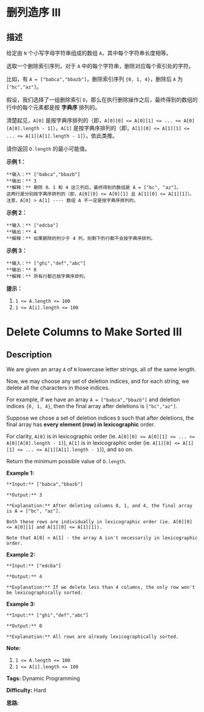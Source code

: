 # 删列造序 III

## 描述

给定由 `N` 个小写字母字符串组成的数组 `A`，其中每个字符串长度相等。

选取一个删除索引序列，对于 `A` 中的每个字符串，删除对应每个索引处的字符。

比如，有 `A = ["babca","bbazb"]`，删除索引序列 `{0, 1, 4}`，删除后 `A` 为`["bc","az"]`。

假设，我们选择了一组删除索引 `D`，那么在执行删除操作之后，最终得到的数组的行中的每个元素都是按 **字典序** 排列的。

清楚起见，`A[0]` 是按字典序排列的（即，`A[0][0] <= A[0][1] <= ... <= A[0][A[0].length - 1]`），`A[1]` 是按字典序排列的（即，`A[1][0] <= A[1][1] <= ... <= A[1][A[1].length - 1]`），依此类推。

请你返回 `D.length` 的最小可能值。



**示例 1：**

    
    
    **输入：** ["babca","bbazb"]
    **输出：** 3
    **解释：** 删除 0、1 和 4 这三列后，最终得到的数组是 A = ["bc", "az"]。
    这两行是分别按字典序排列的（即，A[0][0] <= A[0][1] 且 A[1][0] <= A[1][1]）。
    注意，A[0] > A[1] ---- 数组 A 不一定是按字典序排列的。
    

**示例 2：**

    
    
    **输入：** ["edcba"]
    **输出：** 4
    **解释：** 如果删除的列少于 4 列，则剩下的行都不会按字典序排列。
    

**示例 3：**

    
    
    **输入：** ["ghi","def","abc"]
    **输出：** 0
    **解释：** 所有行都已按字典序排列。
    



**提示：**

  1. `1 <= A.length <= 100`
  2. `1 <= A[i].length <= 100`



# Delete Columns to Make Sorted III

## Description



We are given an array `A` of `N` lowercase letter strings, all of the same length.

Now, we may choose any set of deletion indices, and for each string, we delete all the characters in those indices.

For example, if we have an array `A = ["babca","bbazb"]` and deletion indices `{0, 1, 4}`, then the final array after deletions is `["bc","az"]`.

Suppose we chose a set of deletion indices `D` such that after deletions, the final array has **every element (row) in  lexicographic** order.

For clarity, `A[0]` is in lexicographic order (ie. `A[0][0] <= A[0][1] <= ... <= A[0][A[0].length - 1]`), `A[1]` is in lexicographic order (ie. `A[1][0] <= A[1][1] <= ... <= A[1][A[1].length - 1]`), and so on.

Return the minimum possible value of `D.length`.



**Example 1:**

    
    
    **Input:** ["babca","bbazb"]
    **Output:** 3
    **Explanation:** After deleting columns 0, 1, and 4, the final array is A = ["bc", "az"].
    Both these rows are individually in lexicographic order (ie. A[0][0] <= A[0][1] and A[1][0] <= A[1][1]).
    Note that A[0] > A[1] - the array A isn't necessarily in lexicographic order.
    

**Example 2:**

    
    
    **Input:** ["edcba"]
    **Output:** 4
    **Explanation:** If we delete less than 4 columns, the only row won't be lexicographically sorted.
    

**Example 3:**

    
    
    **Input:** ["ghi","def","abc"]
    **Output:** 0
    **Explanation:** All rows are already lexicographically sorted.
    



**Note:**

  1. `1 <= A.length <= 100`
  2. `1 <= A[i].length <= 100`


**Tags:** Dynamic Programming

**Difficulty:** Hard

**思路:**
